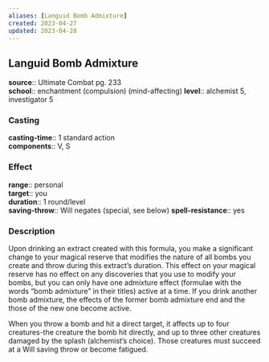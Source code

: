 ```yaml
---
aliases: [Languid Bomb Admixture]
created: 2023-04-27
updated: 2023-04-28
---
```


## Languid Bomb Admixture

**source**:: Ultimate Combat pg. 233  
**school**:: enchantment (compulsion) (mind-affecting)
**level**:: alchemist 5, investigator 5

### Casting

**casting-time**:: 1 standard action  
**components**:: V, S

### Effect

**range**:: personal  
**target**:: you  
**duration**:: 1 round/level  
**saving-throw**:: Will negates (special, see below)
**spell-resistance**:: yes

### Description

Upon drinking an extract created with this formula, you make a significant change to your magical reserve that modifies the nature of all bombs you create and throw during this extract’s duration. This effect on your magical reserve has no effect on any discoveries that you use to modify your bombs, but you can only have one admixture effect (formulae with the words “bomb admixture” in their titles) active at a time. If you drink another bomb admixture, the effects of the former bomb admixture end and the those of the new one become active.  
  
When you throw a bomb and hit a direct target, it affects up to four creatures-the creature the bomb hit directly, and up to three other creatures damaged by the splash (alchemist’s choice). Those creatures must succeed at a Will saving throw or become fatigued.
